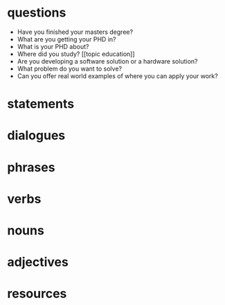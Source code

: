 
# questions
- Have you finished your masters degree?
- What are you getting your PHD in?
- What is your PHD about?
- Where did you study? [[topic education]]
- Are you developing a software solution or a hardware solution?
- What problem do you want to solve?
- Can you offer real world examples of where you can apply your work?

# statements

# dialogues

# phrases

# verbs

# nouns

# adjectives

# resources
